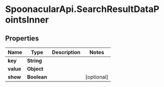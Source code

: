 # SpoonacularApi.SearchResultDataPointsInner

## Properties

Name | Type | Description | Notes
------------ | ------------- | ------------- | -------------
**key** | **String** |  | 
**value** | **Object** |  | 
**show** | **Boolean** |  | [optional] 


